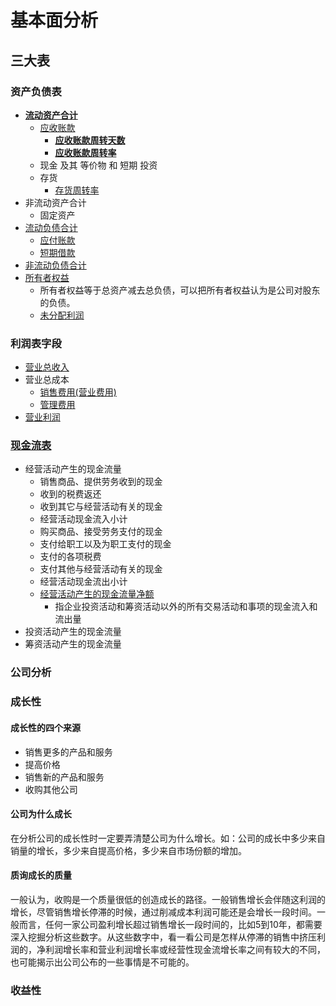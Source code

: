 # 基本面分析

## 三大表

### 资产负债表

* [**流动资产合计**](http://wiki.mbalib.com/wiki/%E6%B5%81%E5%8A%A8%E8%B5%84%E4%BA%A7%E5%90%88%E8%AE%A1)
  * [应收账款](http://wiki.mbalib.com/wiki/%E5%BA%94%E6%94%B6%E8%B4%A6%E6%AC%BE)
    * [**应收账款周转天数**](http://wiki.mbalib.com/wiki/%E5%BA%94%E6%94%B6%E8%B4%A6%E6%AC%BE%E5%91%A8%E8%BD%AC%E5%A4%A9%E6%95%B0)
    * [**应收账款周转率**](http://wiki.mbalib.com/wiki/%E5%BA%94%E6%94%B6%E8%B4%A6%E6%AC%BE%E5%91%A8%E8%BD%AC%E7%8E%87)
  * 现金 及其 等价物 和 短期 投资
  * 存货
    * [存货周转率](http://wiki.mbalib.com/wiki/%E5%AD%98%E8%B4%A7%E5%91%A8%E8%BD%AC%E7%8E%87)
* 非流动资产合计
  * 固定资产
* [流动负债合计](http://wiki.mbalib.com/wiki/%E6%B5%81%E5%8A%A8%E8%B4%9F%E5%80%BA%E5%90%88%E8%AE%A1)
  * [应付账款](http://wiki.mbalib.com/wiki/%E5%BA%94%E4%BB%98%E5%B8%90%E6%AC%BE)
  * [短期借款](http://wiki.mbalib.com/wiki/%E7%9F%AD%E6%9C%9F%E5%80%9F%E6%AC%BE)
* [非流动负债合计](http://wiki.mbalib.com/wiki/%E9%9D%9E%E6%B5%81%E5%8A%A8%E8%B4%9F%E5%80%BA)
* [所有者权益](https://baike.baidu.com/item/%E6%89%80%E6%9C%89%E8%80%85%E6%9D%83%E7%9B%8A%E5%90%88%E8%AE%A1?fr=aladdin)
  * 所有者权益等于总资产减去总负债，可以把所有者权益认为是公司对股东的负债。
  * [未分配利润](https://baike.baidu.com/item/%E6%9C%AA%E5%88%86%E9%85%8D%E5%88%A9%E6%B6%A6)

### 利润表字段

* [营业总收入](http://wiki.mbalib.com/zh-tw/%E8%90%A5%E4%B8%9A%E6%94%B6%E5%85%A5)
* 营业总成本
  * [销售费用\(营业费用\)](http://wiki.mbalib.com/wiki/%E9%94%80%E5%94%AE%E8%B4%B9%E7%94%A8)
  * [管理费用](http://wiki.mbalib.com/wiki/%E7%AE%A1%E7%90%86%E8%B4%B9%E7%94%A8)
* [营业利润](http://wiki.mbalib.com/wiki/%E8%90%A5%E4%B8%9A%E5%88%A9%E6%B6%A6)

### [现金流表](http://wiki.mbalib.com/wiki/现金流量表)

* 经营活动产生的现金流量
  * 销售商品、提供劳务收到的现金
  * 收到的税费返还
  * 收到其它与经营活动有关的现金
  * 经营活动现金流入小计
  * 购买商品、接受劳务支付的现金
  * 支付给职工以及为职工支付的现金
  * 支付的各项税费
  * 支付其他与经营活动有关的现金
  * 经营活动现金流出小计
  * [经营活动产生的现金流量净额](http://wiki.mbalib.com/wiki/%E7%BB%8F%E8%90%A5%E4%B8%9A%E5%8A%A1%E7%8E%B0%E9%87%91%E6%B5%81%E9%87%8F)
    * 指企业投资活动和筹资活动以外的所有交易活动和事项的现金流入和流出量
* 投资活动产生的现金流量
* 筹资活动产生的现金流量

### 公司分析

### 成长性

#### 成长性的四个来源

* 销售更多的产品和服务
* 提高价格
* 销售新的产品和服务
* 收购其他公司

#### 公司为什么成长

在分析公司的成长性时一定要弄清楚公司为什么增长。如：公司的成长中多少来自销量的增长，多少来自提高价格，多少来自市场份额的增加。

#### 质询成长的质量

一般认为，收购是一个质量很低的创造成长的路径。一般销售增长会伴随这利润的增长，尽管销售增长停滞的时候，通过削减成本利润可能还是会增长一段时间。一般而言，任何一家公司盈利增长超过销售增长一段时间的，比如5到10年，都需要深入挖掘分析这些数字。从这些数字中，看一看公司是怎样从停滞的销售中挤压利润的，净利润增长率和营业利润增长率或经营性现金流增长率之间有较大的不同，也可能揭示出公司公布的一些事情是不可能的。

### 收益性





